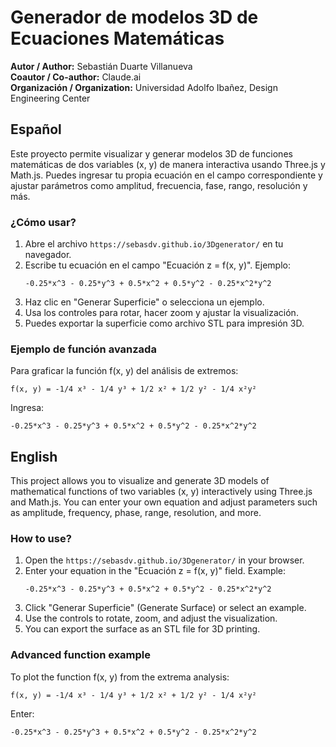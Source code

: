# Generador de modelos 3D de Ecuaciones Matemáticas 

**Autor / Author:** Sebastián Duarte Villanueva  
**Coautor / Co-author:** Claude.ai  
**Organización / Organization:** Universidad Adolfo Ibañez, Design Engineering Center

## Español

Este proyecto permite visualizar y generar modelos 3D de funciones matemáticas de dos variables (x, y) de manera interactiva usando Three.js y Math.js. Puedes ingresar tu propia ecuación en el campo correspondiente y ajustar parámetros como amplitud, frecuencia, fase, rango, resolución y más.

### ¿Cómo usar?
1. Abre el archivo `https://sebasdv.github.io/3Dgenerator/` en tu navegador.
2. Escribe tu ecuación en el campo "Ecuación z = f(x, y)". Ejemplo:
   ```
   -0.25*x^3 - 0.25*y^3 + 0.5*x^2 + 0.5*y^2 - 0.25*x^2*y^2
   ```
3. Haz clic en "Generar Superficie" o selecciona un ejemplo.
4. Usa los controles para rotar, hacer zoom y ajustar la visualización.
5. Puedes exportar la superficie como archivo STL para impresión 3D.

### Ejemplo de función avanzada
Para graficar la función f(x, y) del análisis de extremos:
```
f(x, y) = -1/4 x³ - 1/4 y³ + 1/2 x² + 1/2 y² - 1/4 x²y²
```
Ingresa:
```
-0.25*x^3 - 0.25*y^3 + 0.5*x^2 + 0.5*y^2 - 0.25*x^2*y^2
```

## English

This project allows you to visualize and generate 3D models of mathematical functions of two variables (x, y) interactively using Three.js and Math.js. You can enter your own equation and adjust parameters such as amplitude, frequency, phase, range, resolution, and more.

### How to use?
1. Open the `https://sebasdv.github.io/3Dgenerator/` in your browser.
2. Enter your equation in the "Ecuación z = f(x, y)" field. Example:
   ```
   -0.25*x^3 - 0.25*y^3 + 0.5*x^2 + 0.5*y^2 - 0.25*x^2*y^2
   ```
3. Click "Generar Superficie" (Generate Surface) or select an example.
4. Use the controls to rotate, zoom, and adjust the visualization.
5. You can export the surface as an STL file for 3D printing.

### Advanced function example
To plot the function f(x, y) from the extrema analysis:
```
f(x, y) = -1/4 x³ - 1/4 y³ + 1/2 x² + 1/2 y² - 1/4 x²y²
```
Enter:
```
-0.25*x^3 - 0.25*y^3 + 0.5*x^2 + 0.5*y^2 - 0.25*x^2*y^2
``` 